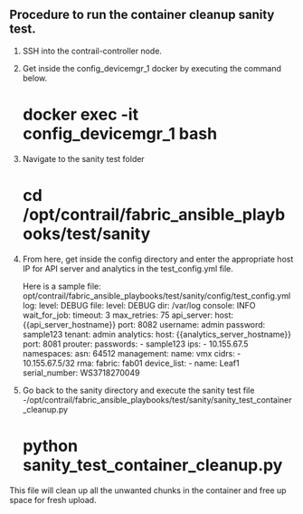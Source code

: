 ## Procedure to run the container cleanup sanity test.
1. SSH into the contrail-controller node.
2. Get inside the config_devicemgr_1 docker by executing the command below.
    # docker exec -it config_devicemgr_1 bash
3. Navigate to the sanity test folder
    # cd /opt/contrail/fabric_ansible_playbooks/test/sanity
4. From here, get inside the config directory and enter the appropriate host IP for API server and analytics in the test_config.yml file.

   Here is a sample file: opt/contrail/fabric_ansible_playbooks/test/sanity/config/test_config.yml
                    log:
                    level: DEBUG
                    file:
                        level: DEBUG
                        dir: /var/log
                    console: INFO
                    wait_for_job:
                    timeout: 3
                    max_retries: 75
                    api_server:
                    host: {{api_server_hostname}}
                    port: 8082
                    username: admin
                    password: sample123
                    tenant: admin
                    analytics:
                    host: {{analytics_server_hostname}}
                    port: 8081
                    prouter:
                    passwords:
                        - sample123
                    ips:
                        - 10.155.67.5
                    namespaces:
                    asn: 64512
                    management:
                        name: vmx
                        cidrs:
                        - 10.155.67.5/32
                    rma:
                    fabric: fab01
                    device_list:
                        - name: Leaf1
                        serial_number: WS3718270049

5. Go back to the sanity directory and execute the sanity test file -/opt/contrail/fabric_ansible_playbooks/test/sanity/sanity_test_container_cleanup.py
    # python sanity_test_container_cleanup.py

This file will clean up all the unwanted chunks in the container and free up space for fresh upload.
